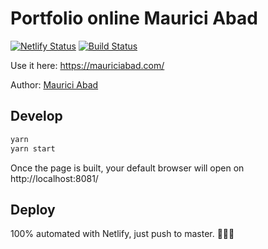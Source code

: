 # Portfolio online Maurici Abad

[![Netlify Status](https://api.netlify.com/api/v1/badges/462144c8-3176-4313-b2cd-d564b0ac5391/deploy-status)](https://app.netlify.com/sites/mauri/deploys) [![Build Status](https://travis-ci.com/mauriciabad/Portfolio.svg?branch=master)](https://travis-ci.com/mauriciabad/Portfolio)

Use it here: https://mauriciabad.com/

Author: [Maurici Abad](https://mauriciabad.com/)

## Develop

```bash
yarn
yarn start
```

Once the page is built, your default browser will open on http://localhost:8081/

## Deploy

100% automated with Netlify, just push to master. 🧙🏻‍♂️
